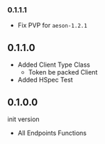 ### 0.1.1.1

- Fix PVP for `aeson-1.2.1`

## 0.1.1.0

- Added Client Type Class
    - Token be packed Client
- Added HSpec Test

## 0.1.0.0
init version

- All Endpoints Functions
